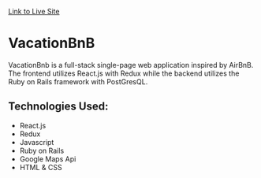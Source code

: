 [Link to Live Site](https://vacationbnb.herokuapp.com/#/)

# VacationBnB

VacationBnb is a full-stack single-page web application inspired by AirBnB. The frontend utilizes React.js with Redux while the backend utilizes the Ruby on Rails framework with PostGresQL.

## Technologies Used:
* React.js
* Redux
* Javascript
* Ruby on Rails
* Google Maps Api
* HTML & CSS

